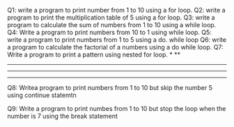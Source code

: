 Q1:
write a program to print number from 1 to 10 using a for loop.
Q2:
write  a program to print the multiplication table of 5 using a for loop.
Q3:
write a program to calculate the sum of numbers from 1 to 10 using a while loop.
Q4:
Write a program to print numbers from 10 to 1 using while loop.
Q5:
write a program to print numbers from 1 to  5 using a do. while loop
Q6:
write a program to calculate the factorial of a numbers using a do while loop.
Q7:
Write a program to print a pattern using nested for loop. 
*
**
***
****
*****

Q8:
Writea program to print numbers from 1 to 10 but skip the number 5 using continue statemtn

Q9:
Write a program to print numbes from 1 to 10 but stop the loop when the number is 7 using the break statement



